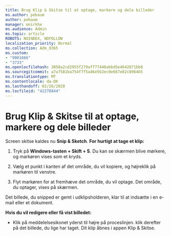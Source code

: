 ```yaml
---
title: Brug Klip & Skitse til at optage, markere og dele billeder
ms.author: pebaum
author: pebaum
manager: mnirkhe
ms.audience: Admin
ms.topic: article
ROBOTS: NOINDEX, NOFOLLOW
localization_priority: Normal
ms.collection: Adm_O365
ms.custom:
- "9001666"
- "3733"
ms.openlocfilehash: 3858a2cd2955f279aff77440abbd5e4642871bb8
ms.sourcegitcommit: a7a7581ba754f7f5a46e5b2ec0e667e82c8964b5
ms.translationtype: MT
ms.contentlocale: da-DK
ms.lasthandoff: 02/26/2020
ms.locfileid: "42278844"
---
```

# <a name="use-snip--sketch-to-capture-mark-up-and-share-images"></a>Brug Klip & Skitse til at optage, markere og dele billeder

Screen skitse kaldes nu **Snip & Sketch**. **For hurtigt at tage et klip:**

1. Tryk på **Windows-tasten + Skift + S**. Du kan se skærmen blive mørkere, og markøren vises som et kryds. 

2. Vælg et punkt i kanten af det område, du vil kopiere, og højreklik på markøren til venstre. 

3. Flyt markøren for at fremhæve det område, du vil optage. Det område, du optager, vises på skærmen.

Det billede, du snipped er gemt i udklipsholderen, klar til at indsætte i en e-mail eller et dokument. 

**Hvis du vil redigere eller få vist billedet:** 

- Klik på meddelelsesikonet yderst til højre på proceslinjen. klik derefter på det billede, du lige har taget. Dit klip åbnes i appen Klip & Skitse.
